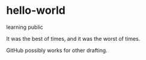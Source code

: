 # hello-world
learning public

It was the best of times, and it was the worst of times.

GitHub possibly works for other drafting.

